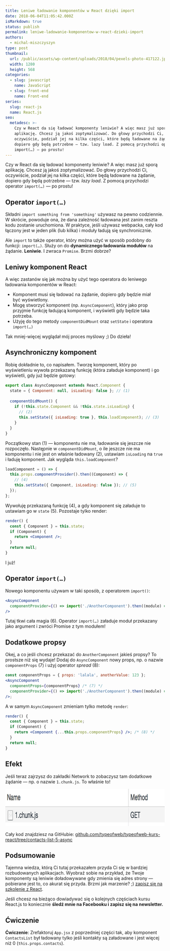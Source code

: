 ```yaml
---
title: Leniwe ładowanie komponentów w React dzięki import
date: 2018-06-04T11:05:42.000Z
isMarkdown: true
status: publish
permalink: leniwe-ladowanie-komponentow-w-react-dzieki-import
authors:
  - michal-miszczyszyn
type: post
thumbnail:
  url: /public/assets/wp-content/uploads/2018/04/pexels-photo-417122.jpeg
  width: 1280
  height: 568
categories:
  - slug: javascript
    name: JavaScript
  - slug: front-end
    name: Front-end
series:
  slug: react-js
  name: React.js
seo:
  metadesc: >-
    Czy w React da się ładować komponenty leniwie? A więc masz już sporą
    aplikację. Chcesz ją jakoś zoptymalizować. Do głowy przychodzi Ci,
    oczywiście, podział jej na kilka części, które będą ładowane na żądanie,
    dopiero gdy będą potrzebne — tzw. lazy load. Z pomocą przychodzi operator
    import(…) — po prostu!
---
```


Czy w React da się ładować komponenty leniwie? A więc masz już sporą aplikację. Chcesz ją jakoś zoptymalizować. Do głowy przychodzi Ci, oczywiście, podział jej na kilka części, które będą ładowane na żądanie, dopiero gdy będą potrzebne — tzw. _lazy load_. Z pomocą przychodzi operator `import(…)` — po prostu!

## Operator `import(…)`

Składni `import something from 'something'` używasz na pewno codziennie. W skrócie, powoduje ona, że dana zależność ładowana jest zanim reszta kodu zostanie uruchomiona. W praktyce, jeśli używasz webpacka, cały kod łączony jest w jeden plik (lub kilka) i moduły ładują się synchronicznie.

Ale `import` to także operator, który można użyć w sposób podobny do funkcji: `import(…)`. Służy on do **dynamicznego ładowania modułów** na żądanie. **Leniwie**. I zwraca `Promise`. Brzmi dobrze?

## Leniwy komponent React

A więc zastanów się jak można by użyć tego operatora do leniwego ładowania komponentów w React:

- Komponent musi się ładować na żądanie, dopiero gdy będzie miał być wyświetlony.
- Mogę stworzyć komponent (np. `AsyncComponent`), który jako prop przyjmie funkcję ładującą komponent, i wyświetli gdy będzie taka potrzeba.
- Użyję do tego metody `componentDidMount` oraz `setState` i operatora `import(…)`

Tak mniej-więcej wyglądał mój proces myślowy ;) Do dzieła!

## Asynchroniczny komponent

Robię dokładnie to, co napisałem. Tworzę komponent, który po wyświetleniu wywoła przekazaną funkcję (która załaduje komponent) i go wyświetli, gdy już będzie gotowy:

```jsx
export class AsyncComponent extends React.Component {
  state = { Component: null, isLoading: false }; // (1)

  componentDidMount() {
    if (!this.state.Component && !this.state.isLoading) {
      // (2)
      this.setState({ isLoading: true }, this.loadComponent); // (3)
    }
  }
}
```

Początkowy stan (1) — komponentu nie ma, ładowanie się jeszcze nie rozpoczęło. Następnie w `componentDidMount`, o ile jeszcze nie ma komponentu i nie jest on właśnie ładowany (2), ustawiam `isLoading` na `true` i ładuję komponent. Jak wygląda `this.loadComponent`?

```jsx
loadComponent = () => {
  this.props.componentProvider().then((Component) => {
    // (4)
    this.setState({ Component, isLoading: false }); // (5)
  });
};
```

Wywołuję przekazaną funkcję (4), a gdy komponent się załaduje to ustawiam go w `state` (5). Pozostaje tylko render:

```jsx
render() {
  const { Component } = this.state;
  if (Component) {
    return <Component />;
  }
  return null;
}
```

I już!

## Operator `import(…)`

Nowego komponentu używam w taki sposób, z operatorem `import()`:

```jsx
<AsyncComponent
  componentProvider={() => import('./AnotherComponent').then((module) => module.AnotherComponent) /* (6) */}
/>
```

Tutaj tkwi cała magia (6). Operator `import(…)` załaduje moduł przekazany jako argument i zwróci Promise z tym modułem!

## Dodatkowe propsy

Okej, a co jeśli chcesz przekazać do `AnotherComponent` jakieś propsy? To prostsze niż się wydaje! Dodaj do `AsyncComponent` nowy props, np. o nazwie `componentProps` (7) i użyj operator _spread_ (8):

```jsx
const componentProps = { props: 'lalala', anotherValue: 123 };
<AsyncComponent
  componentProps={componentProps} /* (7) */
  componentProvider={() => import('./AnotherComponent').then((module) => module.AnotherComponent)}
/>;
```

A w samym `AsyncComponent` zmieniam tylko metodę `render`:

```jsx
render() {
  const { Component } = this.state;
  if (Component) {
    return <Component {...this.props.componentProps} />; /* (8) */
  }
  return null;
}
```

## Efekt

Jeśli teraz zajrzysz do zakładki Network to zobaczysz tam dodatkowe żądanie — np. o nazwie `1.chunk.js`. To właśnie to!

<a href="/public/assets/wp-content/uploads/2018/04/Screen-Shot-2018-04-23-at-8.46.42-PM.png"><img src="/public/assets/wp-content/uploads/2018/04/Screen-Shot-2018-04-23-at-8.46.42-PM.png" alt="Lazy load komponentów React" title="Leniwe ładowanie komponentu w React" width="832" height="118" class="aligncenter size-full wp-image-1465" /></a>

Cały kod znajdziesz na GitHubie: [github.com/typeofweb/typeofweb-kurs-react/tree/contacts-list-5-async](https://github.com/typeofweb/typeofweb-kurs-react/tree/contacts-list-5-async)

## Podsumowanie

Tajemna wiedza, którą Ci tutaj przekazałem przyda Ci się w bardziej rozbudowanych aplikacjach. Wyobraź sobie na przykład, że Twoje komponenty są leniwie doładowywane gdy zmienia się adres strony — pobierane jest to, co akurat się przyda. Brzmi jak marzenie? ;) <a href="https://szkolenia.typeofweb.com/" target="_blank">zapisz się na szkolenie z React</a>.

Jeśli chcesz na bieżąco dowiadywać się o kolejnych częściach kursu React.js to koniecznie <strong>śledź mnie na Facebooku i zapisz się na newsletter.</strong>
<NewsletterForm />
<FacebookPageWidget />

## Ćwiczenie

**Ćwiczenie**: Zrefaktoruj `App.jsx` z poprzedniej części tak, aby komponent `ContactsList` był ładowany tylko jeśli kontakty są załadowane i jest więcej niż 0 (`this.props.contacts`).
